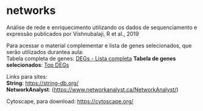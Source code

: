 # networks

Análise de rede e enriquecimento utilizando os dados de sequenciamento e expressão publicados por Vishnubalaji, R et al., 2019

Para acessar o material complementar e lista de genes selecionados, que serão utilizados durantea aula:  
Tabela completa de genes: [DEGs - Lista completa](https://github.com/gabrep/networks/raw/refs/heads/main/DEGs%20full%20list.XLSX)
**Tabela de genes selecionados**: [Top DEGs](https://github.com/gabrep/networks/raw/refs/heads/main/top%20genes.xlsx)  

Links para sites:  
**String**: https://string-db.org/  
**NetworkAnalyst**: (https://www.networkanalyst.ca/NetworkAnalyst/)  
  
Cytoscape, para download: https://cytoscape.org/  
